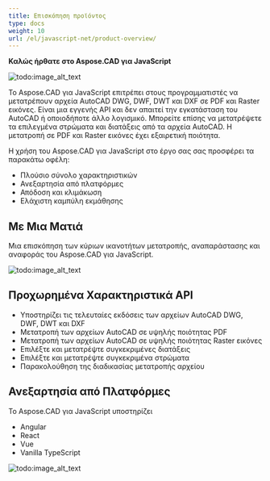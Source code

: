 ```yaml
---
title: Επισκόπηση προϊόντος
type: docs
weight: 10
url: /el/javascript-net/product-overview/
---
```


**Καλώς ήρθατε στο Aspose.CAD για JavaScript**

![todo:image_alt_text](/_assets/product-overview_1.png)

Το Aspose.CAD για JavaScript επιτρέπει στους προγραμματιστές να μετατρέπουν αρχεία AutoCAD DWG, DWF, DWT και DXF σε PDF και Raster εικόνες. Είναι μια εγγενής API και δεν απαιτεί την εγκατάσταση του AutoCAD ή οποιοδήποτε άλλο λογισμικό. Μπορείτε επίσης να μετατρέψετε τα επιλεγμένα στρώματα και διατάξεις από τα αρχεία AutoCAD. Η μετατροπή σε PDF και Raster εικόνες έχει εξαιρετική ποιότητα.

Η χρήση του Aspose.CAD για JavaScript στο έργο σας σας προσφέρει τα παρακάτω οφέλη:

- Πλούσιο σύνολο χαρακτηριστικών
- Ανεξαρτησία από πλατφόρμες
- Απόδοση και κλιμάκωση
- Ελάχιστη καμπύλη εκμάθησης

## **Με Μια Ματιά**
Μια επισκόπηση των κύριων ικανοτήτων μετατροπής, αναπαράστασης και αναφοράς του Aspose.CAD για JavaScript.

![todo:image_alt_text](/_assets/product-overview_2.png)
## **Προχωρημένα Χαρακτηριστικά API**
- Υποστηρίζει τις τελευταίες εκδόσεις των αρχείων AutoCAD DWG, DWF, DWT και DXF
- Μετατροπή των αρχείων AutoCAD σε υψηλής ποιότητας PDF
- Μετατροπή των αρχείων AutoCAD σε υψηλής ποιότητας Raster εικόνες
- Επιλέξτε και μετατρέψτε συγκεκριμένες διατάξεις
- Επιλέξτε και μετατρέψτε συγκεκριμένα στρώματα
- Παρακολούθηση της διαδικασίας μετατροπής αρχείου
## **Ανεξαρτησία από Πλατφόρμες**
Το Aspose.CAD για JavaScript υποστηρίζει

- Angular
- React
- Vue
- Vanilla TypeScript

![todo:image_alt_text](/_assets/product-overview_3.png)
